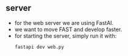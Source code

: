 ## server

- for the web server we are using FastAI.
- we want to move FAST and develop faster.
- for starting the server, simply run it with:
  ```shell
  fastapi dev web.py
  ```
